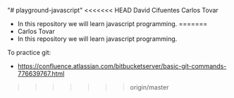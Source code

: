 "# playground-javascript" 
<<<<<<< HEAD
David Cifuentes
Carlos Tovar
* In this repository we will learn javascript programming.
=======
* Carlos Tovar
* In this repository we will learn javascript programming.

To practice git:
- https://confluence.atlassian.com/bitbucketserver/basic-git-commands-776639767.html
>>>>>>> origin/master
